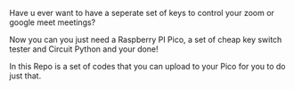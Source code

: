 Have u ever want to have a seperate set of keys to control your zoom or google meet meetings?

Now you can you just need a Raspberry PI Pico, a set of cheap key switch tester and Circuit Python and your done!

In this Repo is a set of codes that you can upload to your Pico for you to do just that. 


